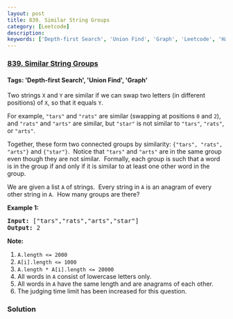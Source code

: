 ```yaml
---
layout: post
title: 839. Similar String Groups
category: [Leetcode]
description: 
keywords: ['Depth-first Search', 'Union Find', 'Graph', 'Leetcode', 'Hard']
---
```

### [839. Similar String Groups](https://leetcode.com/problems/similar-string-groups)

#### Tags: 'Depth-first Search', 'Union Find', 'Graph'

<div class="content__u3I1 question-content__JfgR"><div><p>Two strings <code>X</code> and <code>Y</code> are similar if we can swap two letters (in different positions) of <code>X</code>, so that it equals <code>Y</code>.</p>
<p>For example, <code>"tars"</code> and <code>"rats"</code> are similar (swapping at positions <code>0</code> and <code>2</code>), and <code>"rats"</code> and <code>"arts"</code> are similar, but <code>"star"</code> is not similar to <code>"tars"</code>, <code>"rats"</code>, or <code>"arts"</code>.</p>
<p>Together, these form two connected groups by similarity: <code>{"tars", "rats", "arts"}</code> and <code>{"star"}</code>.  Notice that <code>"tars"</code> and <code>"arts"</code> are in the same group even though they are not similar.  Formally, each group is such that a word is in the group if and only if it is similar to at least one other word in the group.</p>
<p>We are given a list <code>A</code> of strings.  Every string in <code>A</code> is an anagram of every other string in <code>A</code>.  How many groups are there?</p>
<p><strong>Example 1:</strong></p>
<pre><strong>Input: </strong>["tars","rats","arts","star"]
<strong>Output: </strong>2</pre>
<p><strong>Note:</strong></p>
<ol>
<li><code>A.length &lt;= 2000</code></li>
<li><code>A[i].length &lt;= 1000</code></li>
<li><code>A.length * A[i].length &lt;= 20000</code></li>
<li>All words in <code>A</code> consist of lowercase letters only.</li>
<li>All words in <code>A</code> have the same length and are anagrams of each other.</li>
<li>The judging time limit has been increased for this question.</li>
</ol>
</div></div>

### Solution
